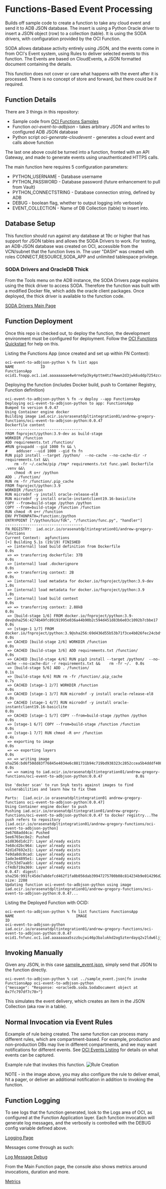 # Functions-Based Event Processing

Builds off sample code to create a function to take any cloud event and send it to ADB JSON database.  The insert is using a Python Oracle driver to insert a JSON object (row) to a collection (table).  It is using the SODA drivers, with configuration provided by the OCI Function.  

SODA allows database activity entirely using JSON, and the events come in from OCI's Event system, using Rules to deliver selected events to this function.  The Events are based on CloudEvents, a JSON formatted document containing the details.

This function does not cover or care what happens with the event after it is processed.  There is no concept of store and forward, but there could be if required.

## Function Details

There are 3 things in this repository:

- Sample code from [OCI Functions Samples](https://github.com/oracle-samples/oracle-functions-samples/tree/master/samples)
- Function *oci-event-to-adbjson* - takes arbitrary JSON and writes to configured ADB JSON database
- Python script *oci-generate-cloudevent* - generates a cloud event and calls above function

The last one above could be turned into a function, fronted with an API Gateway, and made to generate events using unauthenticated HTTPS calls.

The main function here requires 5 configuration parameters:

- PYTHON_USERNAME - Database username
- PYTHON_PASSWORD - Database password (future enhancement to pull from Vault)
- PYTHON_CONNECTSTRING - Database connection string, defined by ADB
- DEBUG - boolean flag, whether to output logging info verbosely
- EVENT_COLLECTION - Name of DB Collection (table) to insert into.

## Database Setup

This function should run against any database at 19c or higher that has support for JSON tables and allows the SODA Drivers to work.  For testing, an ADB-JSON database was created on OCI, accessible from the VCN/subnet that the function lives in.   The user "DASH" was created with roles CONNECT,RESOURCE,SODA_APP and unlimited tablespace privilege.

### SODA Drivers and OracleDB Thick

From the Tools menu on the ADB instance, the SODA Drivers page explains using the thick driver to access SODA.  Therefore the function was built with a modified Docker file, which adds the oracle client packages.  Once deployed, the thick driver is available to the function code. 

[SODA Drivers Main Page](https://www.oracle.com/database/what-is-json/technologies/database/#sodadrivers)

## Function Deployment

Once this repo is checked out, to deploy the function, the development environment must be configured for deployment.  Follow the [OCI Functions Quickstart](https://docs.oracle.com/en-us/iaas/Content/Functions/Tasks/functionsquickstartguidestop.htm) for help on this.

Listing the Functions App (once created and set up within FN Context):

```
oci-event-to-adbjson-python % fn list apps
NAME            ID
FunctionsApp    ocid1.fnapp.oc1.iad.aaaaaaaae4w4rne5p3ky4pttm4tz74wwn2d3jwk6uddp7254zcrra7b67hza
```

Deploying the function (includes Docker build, push to Container Registry, Function definition)
```
oci-event-to-adbjson-python % fn -v deploy --app FunctionsApp
Deploying oci-event-to-adbjson-python to app: FunctionsApp
Bumped to version 0.0.47
Using Container engine docker
Building image iad.ocir.io/orasenatdpltintegration01/andrew-gregory-functions/oci-event-to-adbjson-python:0.0.47 
Dockerfile content
-----------------------------------
FROM fnproject/python:3.9-dev as build-stage
WORKDIR /function
ADD requirements.txt /function/
#RUN groupadd --gid 1000 fn && \
#    adduser --uid 1000 --gid fn fn
RUN pip3 install --target /python/  --no-cache --no-cache-dir -r requirements.txt &&\
    rm -fr ~/.cache/pip /tmp* requirements.txt func.yaml Dockerfile .venv &&\
    chmod -R o+r /python
ADD . /function/
RUN rm -fr /function/.pip_cache
FROM fnproject/python:3.9
WORKDIR /function
RUN microdnf -y install oracle-release-el8
RUN microdnf -y install oracle-instantclient19.16-basiclite
COPY --from=build-stage /python /python
COPY --from=build-stage /function /function
RUN chmod -R o+r /function
ENV PYTHONPATH=/function:/python
ENTRYPOINT ["/python/bin/fdk", "/function/func.py", "handler"]
-----------------------------------
FN_REGISTRY:  iad.ocir.io/orasenatdpltintegration01/andrew-gregory-functions
Current Context:  agfunctions
[+] Building 5.1s (19/19) FINISHED                                                                                                    
 => [internal] load build definition from Dockerfile                                                                             0.0s
 => => transferring dockerfile: 37B                                                                                              0.0s
 => [internal] load .dockerignore                                                                                                0.0s
 => => transferring context: 2B                                                                                                  0.0s
 => [internal] load metadata for docker.io/fnproject/python:3.9-dev                                                              1.0s
 => [internal] load metadata for docker.io/fnproject/python:3.9                                                                  1.0s
 => [internal] load build context                                                                                                0.0s
 => => transferring context: 2.88kB                                                                                              0.0s
 => [build-stage 1/6] FROM docker.io/fnproject/python:3.9-dev@sha256:4274b49fc89191995e036a44b90b2c594d451d83b6e03c1092b7cbbe17  0.0s
 => [stage-1 1/7] FROM docker.io/fnproject/python:3.9@sha256:69d436d55b53b71f3ce4b026fec24cbdf9e2a450063b6bff8b533979981c8c67    0.0s
 => CACHED [build-stage 2/6] WORKDIR /function                                                                                   0.0s
 => CACHED [build-stage 3/6] ADD requirements.txt /function/                                                                     0.0s
 => CACHED [build-stage 4/6] RUN pip3 install --target /python/  --no-cache --no-cache-dir -r requirements.txt &&    rm -fr ~/.  0.0s
 => [build-stage 5/6] ADD . /function/                                                                                           0.1s
 => [build-stage 6/6] RUN rm -fr /function/.pip_cache                                                                            0.7s
 => CACHED [stage-1 2/7] WORKDIR /function                                                                                       0.0s
 => CACHED [stage-1 3/7] RUN microdnf -y install oracle-release-el8                                                              0.0s
 => CACHED [stage-1 4/7] RUN microdnf -y install oracle-instantclient19.16-basiclite                                             0.0s
 => CACHED [stage-1 5/7] COPY --from=build-stage /python /python                                                                 0.0s
 => [stage-1 6/7] COPY --from=build-stage /function /function                                                                    0.0s
 => [stage-1 7/7] RUN chmod -R o+r /function                                                                                     0.4s
 => exporting to image                                                                                                           0.0s
 => => exporting layers                                                                                                          0.0s
 => => writing image sha256:bd6f50dd83f76845e4034e6c881731b94c719bd938323c2852ccea5b4dddf408                                     0.0s
 => => naming to iad.ocir.io/orasenatdpltintegration01/andrew-gregory-functions/oci-event-to-adbjson-python:0.0.47               0.0s

Use 'docker scan' to run Snyk tests against images to find vulnerabilities and learn how to fix them

Parts:  [iad.ocir.io orasenatdpltintegration01 andrew-gregory-functions oci-event-to-adbjson-python:0.0.47]
Using Container engine docker to push
Pushing iad.ocir.io/orasenatdpltintegration01/andrew-gregory-functions/oci-event-to-adbjson-python:0.0.47 to docker registry...The push refers to repository [iad.ocir.io/orasenatdpltintegration01/andrew-gregory-functions/oci-event-to-adbjson-python]
2e6768add4ca: Pushed 
5ee6765ec8e2: Pushed 
a1d836d1dc27: Layer already exists 
7e68cd2bc964: Layer already exists 
42d1d7692e31: Layer already exists 
fe9da8dc0cad: Layer already exists 
1ade3e4895e1: Layer already exists 
f23c53d7aab5: Layer already exists 
cf4db719a369: Layer already exists 
0.0.47: digest: sha256:991fc45de7a8defcd462f1fa0b056dab39947275700b08c814234b9e014296d2 size: 2208
Updating function oci-event-to-adbjson-python using image iad.ocir.io/orasenatdpltintegration01/andrew-gregory-functions/oci-event-to-adbjson-python:0.0.47...
```

Listing the Deployed Function with OCID:
```
oci-event-to-adbjson-python % fn list functions FunctionsApp
NAME                            IMAGE                                                                                                ID
oci-event-to-adbjson-python     iad.ocir.io/orasenatdpltintegration01/andrew-gregory-functions/oci-event-to-adbjson-python:0.0.47    ocid1.fnfunc.oc1.iad.aaaaaaaa5szzbujwi46p3balukkd2og5zterdayq2v2ldw6ljjtu3ja2dota
```

## Invoking Manually

Given any JSON, in this case [sample_event.json](./sample_event.json), simply send that JSON to the function directly.  

```
oci-event-to-adbjson-python % cat ../sample_event.json|fn invoke FunctionsApp oci-event-to-adbjson-python
{"message": "Response: <oracledb.soda.SodaDocument object at 0x7fc797df7c70>"}
```

This simulates the event delivery, which creates an item in the JSON Collection (aka row in a table).

## Normal Invocation via Event Rules

Ecxample of rule being created.  The same function can process many different rules, which are compartment-based.  For example, production and non-production DBs may live in different compartments, and we may want notifications for different events.  See [OCI Events Listing](https://docs.oracle.com/en-us/iaas/Content/Events/Reference/eventsproducers.htm) for details on what events can be captured.  

Example rule that invokes this function.
![Rule Creation](./RuleBackupNotificationFunction.png)

NOTE - in the image above, you may also configure the rule to deliver email, hit a pager, or deliver an additional notification in addition to invoking the function.

## Function Logging

To see logs that the function generated, look to the Logs area of OCI, as configured at the Function Application layer.  Each function invocation will generate log messages, and the verbosity is controlled with the DEBUG config variable defined above.

[Logging Page](./FunctionLogging.png)

Messages come through as such:

[Log Message Debug](./FunctionLogMessage.png)

From the Main Function page, the console also shows metrics around invocations, duration and more.

[Metrics](./FunctionInvocationMetrics.png)
